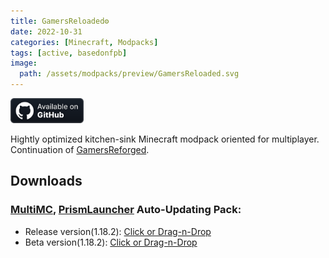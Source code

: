 ```yaml
---
title: GamersReloaded⚙️
date: 2022-10-31
categories: [Minecraft, Modpacks]
tags: [active, basedonfpb]
image:
  path: /assets/modpacks/preview/GamersReloaded.svg
---
```

<a href="https://github.com/Den4enko/GamersReloaded"><img alt="SourceCode" height="40" src="/assets/badges/github_vector.svg"></a>

Hightly optimized kitchen-sink Minecraft modpack oriented for multiplayer. Continuation of [GamersReforged](/posts/GamersReforged/).

## Downloads
### [MultiMC](https://multimc.org/), [PrismLauncher](https://prismlauncher.org/) Auto-Updating Pack:
- Release version(1.18.2): [Click or Drag-n-Drop](/GamersReloaded/GamersReloaded.zip)
- Beta version(1.18.2): [Click or Drag-n-Drop](/GamersReloaded/GamersReloaded-Beta.zip)
